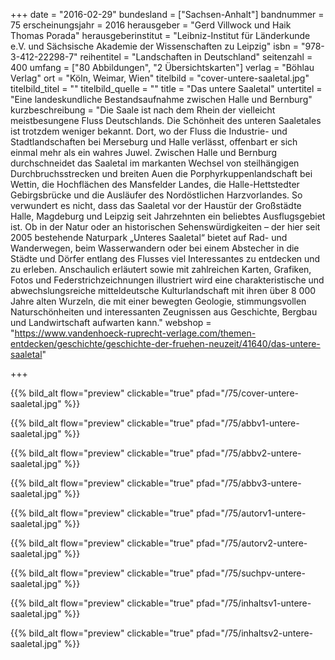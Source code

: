 +++
date = "2016-02-29"
bundesland = ["Sachsen-Anhalt"]
bandnummer = 75
erscheinungsjahr = 2016
herausgeber = "Gerd Villwock und Haik Thomas Porada"
herausgeberinstitut = "Leibniz-Institut für Länderkunde e.V. und Sächsische Akademie der Wissenschaften zu Leipzig"
isbn = "978-3-412-22298-7"
reihentitel = "Landschaften in Deutschland"
seitenzahl = 400
umfang = ["80 Abbildungen",  "2 Übersichtskarten"]
verlag = "Böhlau Verlag"
ort = "Köln, Weimar, Wien"
titelbild = "cover-untere-saaletal.jpg"
titelbild_titel = ""
titelbild_quelle = ""
title = "Das untere Saaletal"
untertitel = "Eine landeskundliche Bestandsaufnahme zwischen Halle und Bernburg"
kurzbeschreibung = "Die Saale ist nach dem Rhein der vielleicht meistbesungene Fluss Deutschlands. Die Schönheit des unteren Saaletales ist trotzdem weniger bekannt. Dort, wo der Fluss die Industrie- und Stadtlandschaften bei Merseburg und Halle verlässt, offenbart er sich einmal mehr als ein wahres Juwel. Zwischen Halle und Bernburg durchschneidet das Saaletal im markanten Wechsel von steilhängigen Durchbruchsstrecken und breiten Auen die Porphyrkuppenlandschaft bei Wettin, die Hochflächen des Mansfelder Landes, die Halle-Hettstedter Gebirgsbrücke und die Ausläufer des Nordöstlichen Harzvorlandes. So verwundert es nicht, dass das Saaletal vor der Haustür der Großstädte Halle, Magdeburg und Leipzig seit Jahrzehnten ein beliebtes Ausflugsgebiet ist. Ob in der Natur oder an historischen Sehenswürdigkeiten – der hier seit 2005 bestehende Naturpark „Unteres Saaletal“ bietet auf Rad- und Wanderwegen, beim Wasserwandern oder bei einem Abstecher in die Städte und Dörfer entlang des Flusses viel Interessantes zu entdecken und zu erleben. Anschaulich erläutert sowie mit zahlreichen Karten, Grafiken, Fotos und Federstrichzeichnungen illustriert wird eine charakteristische und abwechslungsreiche mitteldeutsche Kulturlandschaft mit ihren über 8 000 Jahre alten Wurzeln, die mit einer bewegten Geologie, stimmungsvollen Naturschönheiten und interessanten Zeugnissen aus Geschichte, Bergbau und Landwirtschaft aufwarten kann."
webshop = "https://www.vandenhoeck-ruprecht-verlage.com/themen-entdecken/geschichte/geschichte-der-fruehen-neuzeit/41640/das-untere-saaletal"

+++

{{% bild_alt flow="preview" clickable="true" pfad="/75/cover-untere-saaletal.jpg"   %}}

{{% bild_alt flow="preview" clickable="true" pfad="/75/abbv1-untere-saaletal.jpg"   %}}

{{% bild_alt flow="preview" clickable="true" pfad="/75/abbv2-untere-saaletal.jpg"   %}}

{{% bild_alt flow="preview" clickable="true" pfad="/75/abbv3-untere-saaletal.jpg"   %}}

{{% bild_alt flow="preview" clickable="true" pfad="/75/autorv1-untere-saaletal.jpg"   %}}

{{% bild_alt flow="preview" clickable="true" pfad="/75/autorv2-untere-saaletal.jpg"   %}}

{{% bild_alt flow="preview" clickable="true" pfad="/75/suchpv-untere-saaletal.jpg"   %}}

{{% bild_alt flow="preview" clickable="true" pfad="/75/inhaltsv1-untere-saaletal.jpg"   %}}

{{% bild_alt flow="preview" clickable="true" pfad="/75/inhaltsv2-untere-saaletal.jpg"   %}}
